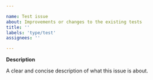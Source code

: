 ```yaml
---

name: Test issue
about: Improvements or changes to the existing tests
title: ''
labels: 'type/test'
assignees: ''

---
```


**Description**

A clear and concise description of what this issue is about.
